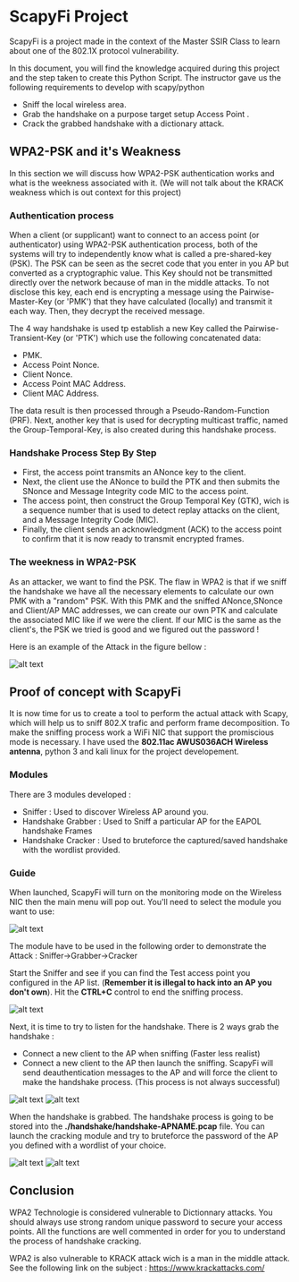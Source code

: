 # ScapyFi Project

ScapyFi is a project made in the context of the Master SSIR Class to learn about one of the 802.1X protocol vulnerability. 

In this document, you will find the knowledge acquired during this project and the step taken to create this Python Script. The instructor gave us the following requirements to develop with scapy/python

* Sniff the local wireless area.
* Grab the handshake on a purpose target setup Access Point .
* Crack the grabbed handshake with a dictionary attack.


## WPA2-PSK and it's Weakness
In this section we will discuss how WPA2-PSK authentication works and what is the weekness associated with it. (We will not talk about the KRACK weakness which is out context for this project)

### Authentication process

When a client (or supplicant) want to connect to an access point (or authenticator) using WPA2-PSK authentication process, both of the systems will try to independently know what is called a pre-shared-key (PSK). The PSK can be seen as the secret code that you enter in you AP but converted as a cryptographic value. This Key should not be transmitted directly over the network because of man in the middle attacks. To not disclose this key, each end is encrypting a message using the Pairwise-Master-Key (or 'PMK') that they have calculated (locally) and transmit it each way. Then, they decrypt the received message. 

The 4 way handshake is used tp establish a new Key called the Pairwise-Transient-Key (or 'PTK') which use the following concatenated data: 

* PMK.
* Access Point Nonce.
* Client Nonce.
* Access Point MAC Address.
* Client MAC Address.

The data result is then processed through a Pseudo-Random-Function (PRF). Next,  another key that is used for decrypting multicast traffic, named the Group-Temporal-Key, is also created during this handshake process.

### Handshake Process Step By Step 

* First, the access point transmits an ANonce key to the client.
* Next, the client use the ANonce to build the PTK and then submits the SNonce and Message Integrity code MIC to the access point.
* The access point, then construct the Group Temporal Key (GTK), wich is a sequence number that is used to detect replay attacks on the client, and a Message Integrity Code (MIC).
* Finally, the client sends an acknowledgment (ACK) to the access point to confirm that it is now ready to transmit encrypted frames. 

### The weekness in WPA2-PSK

As an attacker, we want to find the PSK. The flaw in WPA2 is that if we sniff the handshake we have all the necessary elements to calculate our own PMK with a "random" PSK. With this PMK and the sniffed ANonce,SNonce and Client/AP MAC addresses, we can create our own PTK and calculate the associated MIC like if we were the client. If our MIC is the same as the client's, the PSK we tried is good and we figured out the password ! 

Here is an example of the Attack in the figure bellow : 


![alt text](https://github.com/k1nd0ne/ScapyWifi/blob/master/screnshots/screen_7.jpeg)


## Proof of concept with ScapyFi

It is now time for us to create a tool to perform the actual attack with Scapy, which will help us to sniff 802.X trafic and perform frame decomposition. To make the sniffing process work a WiFi NIC that support the promiscious mode is necessary. 
I have used the **802.11ac AWUS036ACH Wireless antenna**, python 3 and kali linux for the project developement.


### Modules 

There are 3 modules developed : 

* Sniffer : Used to discover Wireless AP around you.
* Handshake Grabber : Used to Sniff a particular AP for the EAPOL handshake Frames
* Handshake Cracker : Used to bruteforce the captured/saved handshake with the wordlist provided.


### Guide
When launched, ScapyFi will turn on the monitoring mode on the Wireless NIC then the main menu will pop out. You'll need to select the module you want to use:

![alt text](https://github.com/k1nd0ne/ScapyWifi/blob/master/screnshots/Screen_1.png)


The module have to be used in the following order to demonstrate the Attack : 
Sniffer->Grabber->Cracker

Start the Sniffer and see if you can find the Test access point you configured in the AP list. (**Remember it is illegal to hack into an AP you don't own**). Hit the **CTRL+C** control to end the sniffing process.



![alt text](https://github.com/k1nd0ne/ScapyWifi/blob/master/screnshots/Screen_2.png)



Next, it is time to try to listen for the handshake. There is 2 ways grab the handshake : 
* Connect a new client to the AP when sniffing (Faster less realist)
* Connect a new client to the AP then launch the sniffing. ScapyFi will send deauthentication messages to the AP and will force the client to make the handshake process. (This process is not always successful)

![alt text](https://github.com/k1nd0ne/ScapyWifi/blob/master/screnshots/Screen_3.png)
![alt text](https://github.com/k1nd0ne/ScapyWifi/blob/master/screnshots/Screen_4.png)


When the handshake is grabbed. The handshake process is going to be stored into the **./handshake/handshake-APNAME.pcap** file. You can launch the cracking module and try to bruteforce the password of the AP you defined with a wordlist of your choice. 

![alt text](https://github.com/k1nd0ne/ScapyWifi/blob/master/screnshots/Screen_5.png)
![alt text](https://github.com/k1nd0ne/ScapyWifi/blob/master/screnshots/Screen_6.png)


## Conclusion

WPA2 Technologie is considered vulnerable to Dictionnary attacks. You should always use strong random unique password to secure your access points. All the functions are well commented in order for you to understand the process of handshake cracking.

WPA2 is also vulnerable to KRACK attack wich is a man in the middle attack. See the following link on the subject : https://www.krackattacks.com/

